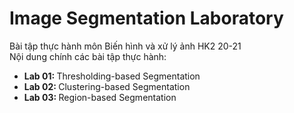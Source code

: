 # Image Segmentation Laboratory
Bài tập thực hành môn Biến hình và xử lý ảnh HK2 20-21 <br/>
Nội dung chính các bài tập thực hành:
<ul>
   <li> <b> Lab 01: </b> Thresholding-based Segmentation </li>
   <li> <b> Lab 02: </b> Clustering-based Segmentation </li>
   <li> <b> Lab 03: </b> Region-based Segmentation </li>
</ul>
